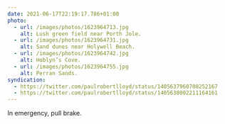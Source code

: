 ```yaml
---
date: 2021-06-17T22:19:17.786+01:00
photo:
  - url: /images/photos/1623964713.jpg
    alt: Lush green field near Porth Jole.
  - url: /images/photos/1623964731.jpg
    alt: Sand dunes near Holywell Beach.
  - url: /images/photos/1623964742.jpg
    alt: Hoblyn’s Cove.
  - url: /images/photos/1623964755.jpg
    alt: Perran Sands.
syndication:
  - https://twitter.com/paulrobertlloyd/status/1405637960700252167
  - https://twitter.com/paulrobertlloyd/status/1405638002211164161
---
```

In emergency, pull brake.
